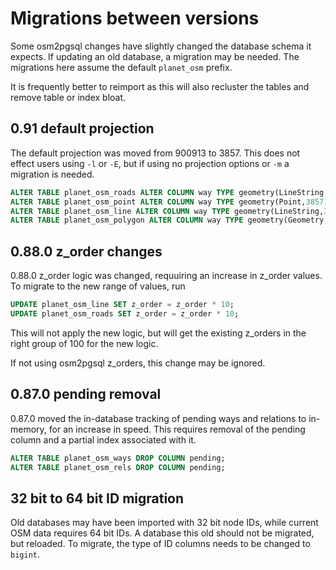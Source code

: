 # Migrations between versions #

Some osm2pgsql changes have slightly changed the database schema it expects. If
updating an old database, a migration may be needed. The migrations here assume
the default `planet_osm` prefix.

It is frequently better to reimport as this will also recluster the tables and
remove table or index bloat.

## 0.91 default projection ##

The default projection was moved from 900913 to 3857. This does not effect
users using `-l` or `-E`, but if using no projection options or `-m` a
migration is needed.

```sql
ALTER TABLE planet_osm_roads ALTER COLUMN way TYPE geometry(LineString,3857) USING ST_SetSRID(way,3857);
ALTER TABLE planet_osm_point ALTER COLUMN way TYPE geometry(Point,3857) USING ST_SetSRID(way,3857);
ALTER TABLE planet_osm_line ALTER COLUMN way TYPE geometry(LineString,3857) USING ST_SetSRID(way,3857);
ALTER TABLE planet_osm_polygon ALTER COLUMN way TYPE geometry(Geometry,3857) USING ST_SetSRID(way,3857);
```

## 0.88.0 z_order changes ##

0.88.0 z_order logic was changed, requuiring an increase in z_order values. To
migrate to the new range of values, run

```sql
UPDATE planet_osm_line SET z_order = z_order * 10;
UPDATE planet_osm_roads SET z_order = z_order * 10;
```

This will not apply the new logic, but will get the existing z_orders in the right
group of 100 for the new logic.

If not using osm2pgsql z_orders, this change may be ignored.

## 0.87.0 pending removal ##

0.87.0 moved the in-database tracking of pending ways and relations to
in-memory, for an increase in speed. This requires removal of the pending
column and a partial index associated with it.

```sql
ALTER TABLE planet_osm_ways DROP COLUMN pending;
ALTER TABLE planet_osm_rels DROP COLUMN pending;
```

## 32 bit to 64 bit ID migration ##

Old databases may have been imported with 32 bit node IDs, while current OSM
data requires 64 bit IDs. A database this old should not be migrated, but
reloaded. To migrate, the type of ID columns needs to be changed to `bigint`.
